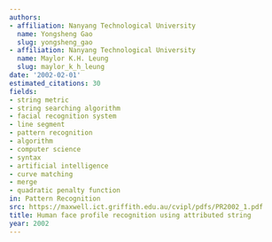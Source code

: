 ```yaml
---
authors:
- affiliation: Nanyang Technological University
  name: Yongsheng Gao
  slug: yongsheng_gao
- affiliation: Nanyang Technological University
  name: Maylor K.H. Leung
  slug: maylor_k_h_leung
date: '2002-02-01'
estimated_citations: 30
fields:
- string metric
- string searching algorithm
- facial recognition system
- line segment
- pattern recognition
- algorithm
- computer science
- syntax
- artificial intelligence
- curve matching
- merge
- quadratic penalty function
in: Pattern Recognition
src: https://maxwell.ict.griffith.edu.au/cvipl/pdfs/PR2002_1.pdf
title: Human face profile recognition using attributed string
year: 2002
---
```

